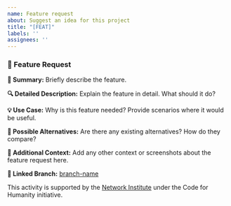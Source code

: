 ```yaml
---
name: Feature request
about: Suggest an idea for this project
title: "[FEAT]"
labels: ''
assignees: ''
---
```


### 🚀 Feature Request

**📝 Summary:**
Briefly describe the feature.

**🔍 Detailed Description:**
Explain the feature in detail. What should it do? 

**💡 Use Case:**
Why is this feature needed? Provide scenarios where it would be useful.

**🔄 Possible Alternatives:**
Are there any existing alternatives? How do they compare?

**📌 Additional Context:**
Add any other context or screenshots about the feature request here.

**🔗 Linked Branch:**
[branch-name](https://github.com/user/repo/tree/branch-name)

This activity is supported by the [Network Institute](https://networkinstitute.org/) under the Code for Humanity initiative. 
